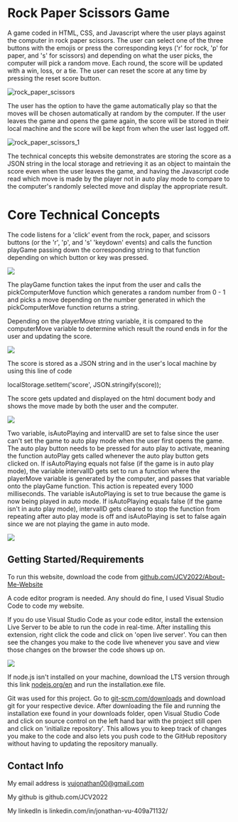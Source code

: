 # Rock Paper Scissors Game

A game coded in HTML, CSS, and Javascript where the user plays against the computer in rock paper scissors. The user can select one of the three buttons with the emojis or press the corresponding keys ('r' for rock, 'p' for paper, and 's' for scissors) and depending on what the user picks, the computer will pick a random move. Each round, the score will be updated with a win, loss, or a tie. The user can reset the score at any time by pressing the reset score button. 

![rock_paper_scissors](images/rock_paper_scissors.gif)

The user has the option to have the game automatically play so that the moves will be chosen automatically at random by the computer. If the user leaves the game and opens the game again, the score will be stored in their local machine and the score will be kept from when the user last logged off. 

![rock_paper_scissors_1](images/rock_paper_scissors_1.gif)

The technical concepts this website demonstrates are storing the score as a JSON string in the local storage and retrieving it as an object to maintain the score even when the user leaves the game, and having the Javascript code read which move is made by the player not in auto play mode to compare to the computer's randomly selected move and display the appropriate result.

# Core Technical Concepts

The code listens for a 'click' event from the rock, paper, and scissors buttons (or the 'r', 'p', and 's' 'keydown' events) and calls the function playGame passing down the corresponding string to that function depending on which button or key was pressed.

![](images/js.png)

The playGame function takes the input from the user and calls the pickComputerMove function which generates a random number from 0 - 1 and picks a move depending on the number generated in which the pickComputerMove function returns a string.

Depending on the playerMove string variable, it is compared to the computerMove variable to determine which result the round ends in for the user and updating the score.

![](images/js1.png)

The score is stored as a JSON string and in the user's local machine by using this line of code 

localStorage.setItem(&#39;score&#39;, JSON.stringify(score));

The score gets updated and displayed on the html document body and shows the move made by both the user and the computer. 

![](images/js2.png)



Two variable, isAutoPlaying and intervalID are set to false since the user can't set the game to auto play mode when the user first opens the game. The auto play button needs to be pressed for auto play to activate, meaning the function autoPlay gets called whenever the auto play button gets clicked on. If isAutoPlaying equals not false (if the game is in auto play mode), the variable intervalID gets set to run a function where the playerMove variable is generated by the computer, and passes that variable onto the playGame function. This action is repeated every 1000 milliseconds. The variable isAutoPlaying is set to true because the game is now being played in auto mode. If isAutoPlaying equals false (if the game isn't in auto play mode), intervalID gets cleared to stop the function from repeating after auto play mode is off and isAutoPlaying is set to false again since we are not playing the game in auto mode. 

![](images/js3.png)

## Getting Started/Requirements

To run this website, download the code from [github.com/JCV2022/About-Me-Website](https://github.com/JCV2022/About-Me-Website)

A code editor program is needed. Any should do fine, I used Visual Studio Code to code my website.

If you do use Visual Studio Code as your code editor, install the extension Live Server to be able to run the code in real-time. After installing this extension, right click the code and click on 'open live server'. You can then see the changes you make to the code live whenever you save and view those changes on the browser the code shows up on.

![](images/liveserver.png)

If node.js isn't installed on your machine, download the LTS version through this link [nodejs.org/en](https://nodejs.org/en) and run the installation.exe file.

Git was used for this project. Go to [git-scm.com/downloads](https://git-scm.com/downloads) and download git for your respective device. After downloading the file and running the installation exe found in your downloads folder, open Visual Studio Code and click on source control on the left hand bar with the project still open and click on 'initialize repository'. This allows you to keep track of changes you make to the code and also lets you push code to the GitHub repository without having to updating the repository manually. 

## Contact Info

My email address is vujonathan00@gmail.com

My github is github.com/JCV2022

My linkedIn is linkedin.com/in/jonathan-vu-409a71132/
